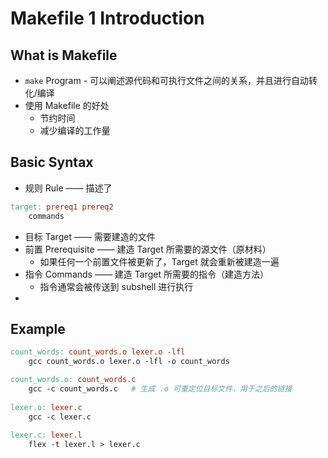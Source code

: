 # Makefile 1 Introduction

## What is Makefile

+ `make` Program - 可以阐述源代码和可执行文件之间的关系，并且进行自动转化/编译
+ 使用 Makefile 的好处
  + 节约时间
  + 减少编译的工作量

## Basic Syntax

+ 规则 Rule —— 描述了

```makefile
target: prereq1 prereq2
	commands
```

+ 目标 Target —— 需要建造的文件
+ 前置 Prerequisite —— 建造 Target 所需要的源文件（原材料）
  + 如果任何一个前置文件被更新了，Target 就会重新被建造一遍
+ 指令 Commands —— 建造 Target 所需要的指令（建造方法）
  + 指令通常会被传送到 subshell 进行执行
+ 

## Example

```makefile
count_words: count_words.o lexer.o -lfl
	gcc count_words.o lexer.o -lfl -o count_words

count_words.o: count_words.c
	gcc -c count_words.c   # 生成 .o 可重定位目标文件，用于之后的链接
	
lexer.o: lexer.c
	gcc -c lexer.c
	
lexer.c: lexer.l
	flex -t lexer.l > lexer.c
```

